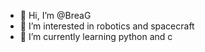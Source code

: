 - 👋 Hi, I’m @BreaG
- 👀 I’m interested in robotics and spacecraft
- 🌱 I’m currently learning python and c

<!---
Hope you enjoy my repository and hope it helps you a little
--->

